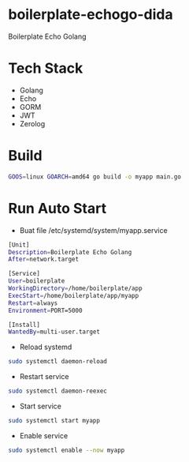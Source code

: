 # boilerplate-echogo-dida
Boilerplate Echo Golang

# Tech Stack
- Golang
- Echo
- GORM
- JWT
- Zerolog

# Build
```bash
GOOS=linux GOARCH=amd64 go build -o myapp main.go
```

# Run Auto Start
- Buat file /etc/systemd/system/myapp.service
```bash
[Unit]
Description=Boilerplate Echo Golang
After=network.target

[Service]
User=boilerplate
WorkingDirectory=/home/boilerplate/app
ExecStart=/home/boilerplate/app/myapp
Restart=always
Environment=PORT=5000

[Install]
WantedBy=multi-user.target
```

- Reload systemd
```bash
sudo systemctl daemon-reload
```

- Restart service
```bash
sudo systemctl daemon-reexec
```

- Start service
```bash
sudo systemctl start myapp
```

- Enable service
```bash
sudo systemctl enable --now myapp
```
